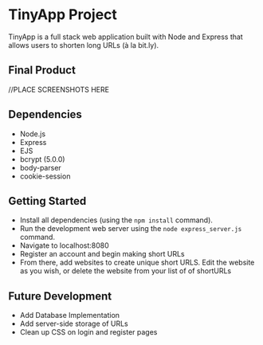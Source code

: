 # TinyApp Project

TinyApp is a full stack web application built with Node and Express that allows users to shorten long URLs (à la bit.ly).

## Final Product

//PLACE SCREENSHOTS HERE

## Dependencies

- Node.js
- Express
- EJS
- bcrypt (5.0.0)
- body-parser
- cookie-session

## Getting Started

- Install all dependencies (using the `npm install` command).
- Run the development web server using the `node express_server.js` command.
- Navigate to localhost:8080
- Register an account and begin making short URLs
- From there, add websites to create unique short URLS. Edit the website as you wish, or delete the website from your list of of shortURLs

## Future Development

- Add Database Implementation
- Add server-side storage of URLs
- Clean up CSS on login and register pages

